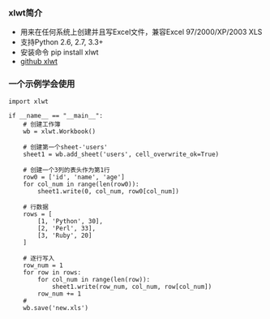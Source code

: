 ### xlwt简介
- 用来在任何系统上创建并且写Excel文件，兼容Excel 97/2000/XP/2003 XLS
- 支持Python 2.6, 2.7, 3.3+
- 安装命令 pip install xlwt
- [github xlwt](https://github.com/python-excel/xlwt)
### 一个示例学会使用
```
import xlwt

if __name__ == "__main__":
    # 创建工作簿
    wb = xlwt.Workbook()

    # 创建第一个sheet-'users'
    sheet1 = wb.add_sheet('users', cell_overwrite_ok=True)

    # 创建一个3列的表头作为第1行
    row0 = ['id', 'name', 'age']
    for col_num in range(len(row0)):
        sheet1.write(0, col_num, row0[col_num])

    # 行数据
    rows = [
        [1, 'Python', 30],
        [2, 'Perl', 33],
        [3, 'Ruby', 20]
    ]

    # 逐行写入
    row_num = 1
    for row in rows:
        for col_num in range(len(row)):
            sheet1.write(row_num, col_num, row[col_num])
        row_num += 1
    #
    wb.save('new.xls')
```

